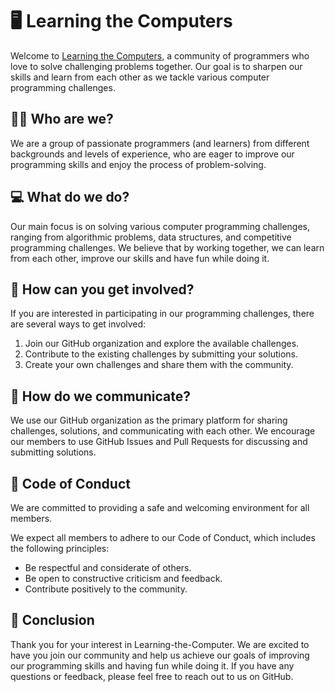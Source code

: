 # 🖥️ Learning the Computers

Welcome to [Learning the Computers](https://github.com/learning-the-computer), 
a community of programmers who love to solve challenging problems together. 
Our goal is to sharpen our skills and learn from each other as we tackle 
various computer programming challenges.

## 🧑‍💻 Who are we?

We are a group of passionate programmers (and learners) from different backgrounds and
levels of experience, who are eager to improve our programming skills and enjoy the
process of problem-solving. 

## 💻 What do we do?

Our main focus is on solving various computer programming challenges, ranging
from algorithmic problems, data structures, and competitive programming
challenges. We believe that by working together, we can learn from each other,
improve our skills and have fun while doing it.

## 🤝 How can you get involved?

If you are interested in participating in our programming challenges, there
are several ways to get involved:

1. Join our GitHub organization and explore the available challenges.
2. Contribute to the existing challenges by submitting your solutions.
3. Create your own challenges and share them with the community.

## 💬 How do we communicate?

We use our GitHub organization as the primary platform for sharing challenges,
solutions, and communicating with each other. We encourage our members to use
GitHub Issues and Pull Requests for discussing and submitting solutions.

## 🤝 Code of Conduct

We are committed to providing a safe and welcoming environment for all members.

We expect all members to adhere to our Code of Conduct, which includes the
following principles:

- Be respectful and considerate of others.
- Be open to constructive criticism and feedback.
- Contribute positively to the community.

## 👋 Conclusion

Thank you for your interest in Learning-the-Computer. We are excited
to have you join our community and help us achieve our goals of improving our
programming skills and having fun while doing it. If you have any questions or
feedback, please feel free to reach out to us on GitHub.
